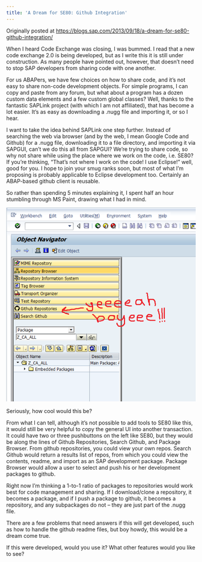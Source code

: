 ```yaml
---
title: 'A Dream for SE80: Github Integration'
---
```


Originally posted at https://blogs.sap.com/2013/09/18/a-dream-for-se80-github-integration/

When I heard Code Exchange was closing, I was bummed.  I read that a new code exchange 2.0 is being developed, but as I write this it is still under construction.  As many people have pointed out, however, that doesn’t need to stop SAP developers from sharing code with one another.

For us ABAPers, we have few choices on how to share code, and it’s not easy to share non-code development objects.  For simple programs, I can copy and paste from any forum, but what about a program has a dozen custom data elements and a few custom global classes?  Well, thanks to the fantastic SAPLink project (with which I am not affiliated), that has become a lot easier.  It’s as easy as downloading a .nugg file and importing it, or so I hear.

I want to take the idea behind SAPLink one step further.  Instead of searching the web via browser (and by the web, I mean Google Code and Github) for a .nugg file, downloading it to a file directory, and importing it via SAPGUI, can’t we do this all from SAPGUI?  We’re trying to share code, so why not share while using the place where we work on the code, i.e. SE80?  If you’re thinking, “That’s not where I work on the code!  I use Eclipse!” well, good for you.  I hope to join your smug ranks soon, but most of what I’m proposing is probably applicable to Eclipse development too.  Certainly an ABAP-based github client is reusable.

So rather than spending 5 minutes explaining it, I spent half an hour stumbling through MS Paint, drawing what I had in mind.

![Screenshot of desired functionality](github_mockup_scn.png)

Seriously, how cool would this be?

From what I can tell, although it’s not possible to add tools to SE80 like this, it would still be very helpful to copy the general UI into another transaction.  It could have two or three pushbuttons on the left like SE80, but they would be along the lines of Github Repositories, Search Github, and Package Browser.  From github repositories, you could view your own repos.  Search Github would return a results list of repos, from which you could view the contents, readme, and import as an SAP development package.  Package Browser would allow a user to select and push his or her development packages to github.

Right now I’m thinking a 1-to-1 ratio of packages to repositories would work best for code management and sharing.  If I download/clone a repository, it becomes a package, and if I push a package to github, it becomes a repository, and any subpackages do not – they are just part of the .nugg file.

There are a few problems that need answers if this will get developed, such as how to handle the github readme files, but boy howdy, this would be a dream come true.

If this were developed, would you use it?  What other features would you like to see?
